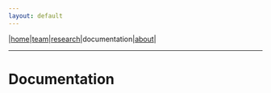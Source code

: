 ```yaml
---
layout: default
---
```


|[home](../index.md)|[team](../team)|[research](../research)|documentation|[about](../about.md)|

* * *

# Documentation
